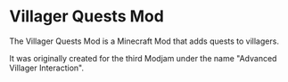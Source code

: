 Villager Quests Mod
=============================
The Villager Quests Mod is a Minecraft Mod that adds quests to villagers.

It was originally created for the third Modjam under the name "Advanced Villager Interaction".
